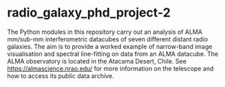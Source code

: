 # radio_galaxy_phd_project-2

The Python modules in this repository carry out an analysis of ALMA mm/sub-mm interferometric datacubes of seven different distant radio galaxies. The aim is to provide a worked example of narrow-band image visualisation and spectral line-fitting on data from an ALMA datacube. The ALMA observatory is located in the Atacama Desert, Chile. See https://almascience.nrao.edu/ for more information on the telescope and how to access its public data archive. 

